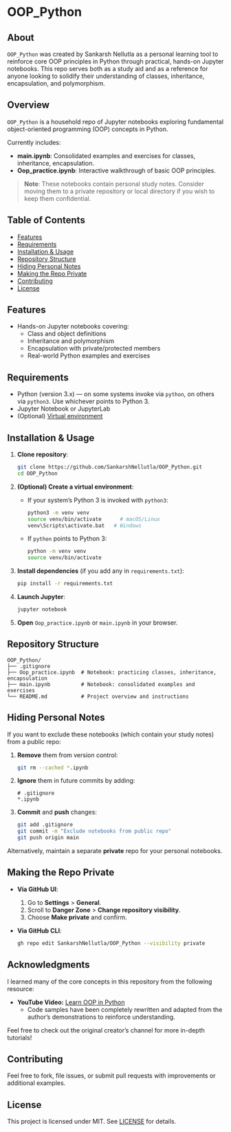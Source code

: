 # OOP_Python

## About

`OOP_Python` was created by Sankarsh Nellutla as a personal learning tool to reinforce core OOP principles in Python through practical, hands-on Jupyter notebooks. This repo serves both as a study aid and as a reference for anyone looking to solidify their understanding of classes, inheritance, encapsulation, and polymorphism.

## Overview

`OOP_Python` is a household repo of Jupyter notebooks exploring fundamental object-oriented programming (OOP) concepts in Python.

Currently includes:

- **main.ipynb**: Consolidated examples and exercises for classes, inheritance, encapsulation.
- **Oop_practice.ipynb**: Interactive walkthrough of basic OOP principles.

> **Note**: These notebooks contain personal study notes. Consider moving them to a private repository or local directory if you wish to keep them confidential.

## Table of Contents

- [Features](#features)
- [Requirements](#requirements)
- [Installation & Usage](#installation--usage)
- [Repository Structure](#repository-structure)
- [Hiding Personal Notes](#hiding-personal-notes)
- [Making the Repo Private](#making-the-repo-private)
- [Contributing](#contributing)
- [License](#license)

## Features

- Hands-on Jupyter notebooks covering:
  - Class and object definitions
  - Inheritance and polymorphism
  - Encapsulation with private/protected members
  - Real-world Python examples and exercises

## Requirements

- Python (version 3.x) — on some systems invoke via `python`, on others via `python3`. Use whichever points to Python 3.
- Jupyter Notebook or JupyterLab
- (Optional) [Virtual environment](https://docs.python.org/3/tutorial/venv.html)

## Installation & Usage

1. **Clone repository**:
   ```bash
   git clone https://github.com/SankarshNellutla/OOP_Python.git
   cd OOP_Python
   ```

2. **(Optional) Create a virtual environment**:
   - If your system’s Python 3 is invoked with `python3`:
     ```bash
     python3 -m venv venv
     source venv/bin/activate      # macOS/Linux
     venv\Scripts\activate.bat   # Windows
     ```
   - If `python` points to Python 3:
     ```bash
     python -m venv venv
     source venv/bin/activate
     ```

3. **Install dependencies** (if you add any in `requirements.txt`):
   ```bash
   pip install -r requirements.txt
   ```

4. **Launch Jupyter**:
   ```bash
   jupyter notebook
   ```

5. **Open** `Oop_practice.ipynb` or `main.ipynb` in your browser.

## Repository Structure

```
OOP_Python/
├── .gitignore
├── Oop_practice.ipynb  # Notebook: practicing classes, inheritance, encapsulation
├── main.ipynb          # Notebook: consolidated examples and exercises
└── README.md           # Project overview and instructions
```

## Hiding Personal Notes

If you want to exclude these notebooks (which contain your study notes) from a public repo:

1. **Remove** them from version control:
   ```bash
   git rm --cached *.ipynb
   ```
2. **Ignore** them in future commits by adding:
   ```text
   # .gitignore
   *.ipynb
   ```
3. **Commit** and **push** changes:
   ```bash
   git add .gitignore
   git commit -m "Exclude notebooks from public repo"
   git push origin main
   ```

Alternatively, maintain a separate **private** repo for your personal notebooks.

## Making the Repo Private

- **Via GitHub UI**:
  1. Go to **Settings** > **General**.
  2. Scroll to **Danger Zone** > **Change repository visibility**.
  3. Choose **Make private** and confirm.

- **Via GitHub CLI**:
  ```bash
  gh repo edit SankarshNellutla/OOP_Python --visibility private
  ```

## Acknowledgments

I learned many of the core concepts in this repository from the following resource:

- **YouTube Video:** [Learn OOP in Python](https://www.youtube.com/watch?v=IbMDCwVm63M)
  - Code samples have been completely rewritten and adapted from the author’s demonstrations to reinforce understanding.

Feel free to check out the original creator’s channel for more in-depth tutorials!

## Contributing

Feel free to fork, file issues, or submit pull requests with improvements or additional examples.

## License

This project is licensed under MIT. See [LICENSE](LICENSE) for details.
